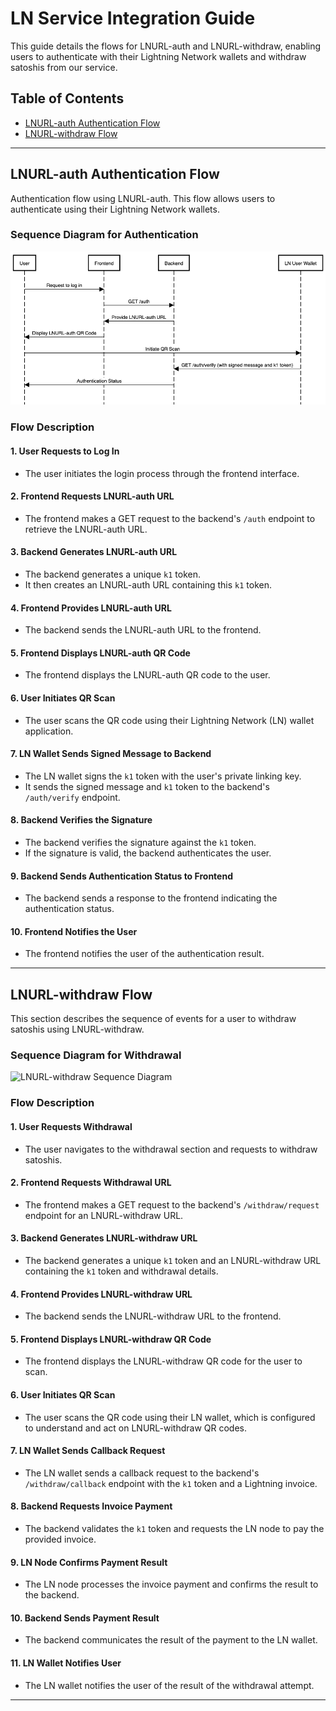 # LN Service Integration Guide

This guide details the flows for LNURL-auth and LNURL-withdraw, enabling users to authenticate with their Lightning Network wallets and withdraw satoshis from our service.

## Table of Contents
- [LNURL-auth Authentication Flow](#lnurl-auth-authentication-flow)
- [LNURL-withdraw Flow](#lnurl-withdraw-flow)

---

## LNURL-auth Authentication Flow

Authentication flow using LNURL-auth. This flow allows users to authenticate using their Lightning Network wallets.

### Sequence Diagram for Authentication

![LNURL-auth Sequence Diagram](src/assets/sequence-diagrams/auth-sequence.png)

### Flow Description

#### 1. User Requests to Log In
- The user initiates the login process through the frontend interface.

#### 2. Frontend Requests LNURL-auth URL
- The frontend makes a GET request to the backend's `/auth` endpoint to retrieve the LNURL-auth URL.

#### 3. Backend Generates LNURL-auth URL
- The backend generates a unique `k1` token.
- It then creates an LNURL-auth URL containing this `k1` token.

#### 4. Frontend Provides LNURL-auth URL
- The backend sends the LNURL-auth URL to the frontend.

#### 5. Frontend Displays LNURL-auth QR Code
- The frontend displays the LNURL-auth QR code to the user.

#### 6. User Initiates QR Scan
- The user scans the QR code using their Lightning Network (LN) wallet application.

#### 7. LN Wallet Sends Signed Message to Backend
- The LN wallet signs the `k1` token with the user's private linking key.
- It sends the signed message and `k1` token to the backend's `/auth/verify` endpoint.

#### 8. Backend Verifies the Signature
- The backend verifies the signature against the `k1` token.
- If the signature is valid, the backend authenticates the user.

#### 9. Backend Sends Authentication Status to Frontend
- The backend sends a response to the frontend indicating the authentication status.

#### 10. Frontend Notifies the User
- The frontend notifies the user of the authentication result.

---

## LNURL-withdraw Flow

This section describes the sequence of events for a user to withdraw satoshis using LNURL-withdraw.

### Sequence Diagram for Withdrawal

![LNURL-withdraw Sequence Diagram](src/assets/sequence-diagrams/withdraw-sequence.png)

### Flow Description

#### 1. User Requests Withdrawal
- The user navigates to the withdrawal section and requests to withdraw satoshis.

#### 2. Frontend Requests Withdrawal URL
- The frontend makes a GET request to the backend's `/withdraw/request` endpoint for an LNURL-withdraw URL.

#### 3. Backend Generates LNURL-withdraw URL
- The backend generates a unique `k1` token and an LNURL-withdraw URL containing the `k1` token and withdrawal details.

#### 4. Frontend Provides LNURL-withdraw URL
- The backend sends the LNURL-withdraw URL to the frontend.

#### 5. Frontend Displays LNURL-withdraw QR Code
- The frontend displays the LNURL-withdraw QR code for the user to scan.

#### 6. User Initiates QR Scan
- The user scans the QR code using their LN wallet, which is configured to understand and act on LNURL-withdraw QR codes.

#### 7. LN Wallet Sends Callback Request
- The LN wallet sends a callback request to the backend's `/withdraw/callback` endpoint with the `k1` token and a Lightning invoice.

#### 8. Backend Requests Invoice Payment
- The backend validates the `k1` token and requests the LN node to pay the provided invoice.

#### 9. LN Node Confirms Payment Result
- The LN node processes the invoice payment and confirms the result to the backend.

#### 10. Backend Sends Payment Result
- The backend communicates the result of the payment to the LN wallet.

#### 11. LN Wallet Notifies User
- The LN wallet notifies the user of the result of the withdrawal attempt.

---
